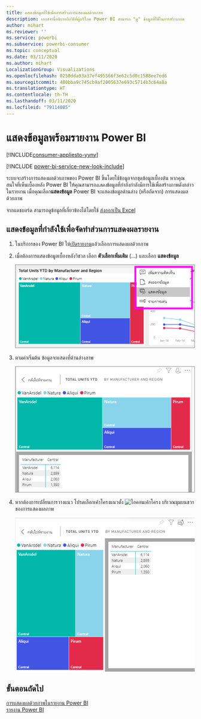 ```yaml
---
title: แสดงข้อมูลที่ใช้เพื่อการสร้างการแสดงผลด้วยภาพ
description: เอกสารนี้อธิบายถึงวิธีที่ผู้บริโภค Power BI สามารถ "ดู" ข้อมูลที่ใช้ในการสร้างภาพ
author: mihart
ms.reviewer: ''
ms.service: powerbi
ms.subservice: powerbi-consumer
ms.topic: conceptual
ms.date: 03/11/2020
ms.author: mihart
LocalizationGroup: Visualizations
ms.openlocfilehash: 0250dda93a37ef495566f3e62c5d0c1588ee7ed6
ms.sourcegitcommit: 480bba9c745cb9af2005637e693c5714b3c64a8a
ms.translationtype: HT
ms.contentlocale: th-TH
ms.lasthandoff: 03/11/2020
ms.locfileid: "79114085"
---
```

# <a name="show-data-with-power-bi-reports"></a>แสดงข้อมูลพร้อมรายงาน Power BI

[!INCLUDE[consumer-appliesto-yyny](../includes/consumer-appliesto-yyny.md)]

[!INCLUDE [power-bi-service-new-look-include](../includes/power-bi-service-new-look-include.md)]

ระบบจะสร้างการแสดงผลด้วยภาพของ Power BI ขึ้นโดยใช้ข้อมูลจากชุดข้อมูลเบื้องต้น หากคุณสนใจที่เห็นเบื้องหลัง Power BI ให้คุณสามารถ*แสดง*ข้อมูลที่กำลังกำลังมีการใช้เพื่อสร้างภาพดังกล่าวในรายงาน เมื่อคุณเลือก**แสดงข้อมูล** Power BI จะแสดงข้อมูลด้านล่าง (หรือถัดจาก) การแสดงผลด้วยภาพ

จากแดชบอร์ด สามารถดูข้อมูลที่เกี่ยวข้องได้โดยใช้ [ส่งออกเป็น Excel](end-user-export.md)

## <a name="show-the-data-being-used-to-create-a-report-visual"></a>แสดงข้อมูลที่กำลังใช้เพื่อจัดทำส่วนการแสดงผลรายงาน
1. ในบริการของ Power BI ให้[เปิดรายงาน](end-user-report-open.md)แล้วเลือกการแสดงผลด้วยภาพ  
2. เมื่อต้องการแสดงข้อมูลเบื้องหลังวิชวล เลือก **ตัวเลือกเพิ่มเติม** (...) และเลือก **แสดงข้อมูล**
   
   ![เลือกแสดงข้อมูล](./media/end-user-show-data/power-bi-explore-show-data-newer.png)
3. ตามค่าเริ่มต้น ข้อมูลจะแสดงที่ด้านล่างภาพ
   
   ![ข้อมูลและภาพแสดงในแนวตั้ง](./media/end-user-show-data/power-bi-show-data-new.png)

4. หากต้องการเปลี่ยนการวางแนว โปรดเลือกเค้าโครงแนวตั้ง ![ไอคอนเค้าโครง](media/end-user-show-data/power-bi-vertical-icon-new.png) บริเวณมุมบนขวาของการแสดงผลภาพ
   
   ![ภาพและข้อมูลแสดงในแนวนอน](./media/end-user-show-data/power-bi-show-data-rotate.png)

## <a name="next-steps"></a>ขั้นตอนถัดไป
[การแสดงผลด้วยภาพในรายงาน Power BI](../visuals/power-bi-report-visualizations.md)    
[รายงาน Power BI](end-user-reports.md)    
